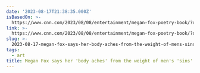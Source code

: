 ```yaml
---
date: '2023-08-17T21:38:35.000Z'
isBasedOn: >-
  https://www.cnn.com/2023/08/08/entertainment/megan-fox-poetry-book/?dicbo=v2-IzNgFEE&iid=ob_lockedrail_topeditorial
link: >-
  https://www.cnn.com/2023/08/08/entertainment/megan-fox-poetry-book/?dicbo=v2-IzNgFEE&iid=ob_lockedrail_topeditorial
slug: >-
  2023-08-17-megan-fox-says-her-body-aches-from-the-weight-of-mens-sins-in-announci
tags:
  - art
title: Megan Fox says her 'body aches' from the weight of men's 'sins' in announci
---
```


